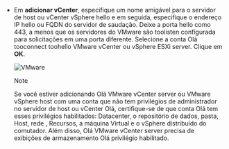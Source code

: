 * Em **adicionar vCenter**, especifique um nome amigável para o servidor de host ou vCenter vSphere hello e em seguida, especifique o endereço IP hello ou FQDN do servidor de saudação. Deixe a porta hello como 443, a menos que os servidores do VMware são toolisten configurada para solicitações em uma porta diferente. Selecione a conta Olá tooconnect toohello VMware vCenter ou vSphere ESXi server. Clique em **OK**.

    ![VMware](./media/site-recovery-add-vcenter/vmware-server.png)

   > [!NOTE]
   > Se você estiver adicionando Olá VMware vCenter server ou VMware vSphere host com uma conta que não tem privilégios de administrador no servidor de host ou vCenter Olá, certifique-se de que conta Olá tem esses privilégios habilitados: Datacenter, o repositório de dados, pasta, Host, rede , Recursos, a máquina Virtual e o vSphere distribuído do comutador. Além disso, Olá VMware vCenter server precisa de exibições de armazenamento Olá privilégio habilitado.
